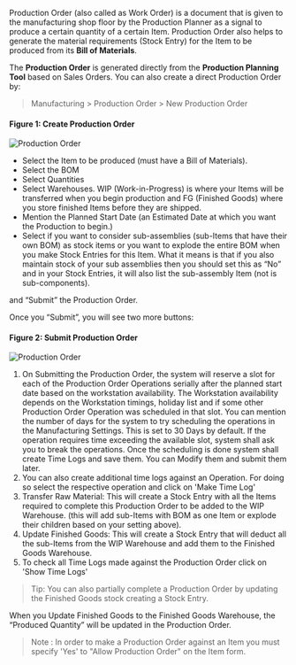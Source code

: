 Production Order (also called as Work Order) is a document that is given to
the manufacturing shop floor by the Production Planner as a signal to produce
a certain quantity of a certain Item. Production Order also helps to generate
the material requirements (Stock Entry) for the Item to be produced from its
**Bill of Materials**.

The **Production Order** is generated directly from the **Production Planning
Tool** based on Sales Orders. You can also create a direct Production Order
by:

> Manufacturing > Production Order > New Production Order

#### Figure 1: Create Production Order

![Production Order](assets/manual_erpnext_com/old_images/erpnext/production-order.png)

  * Select the Item to be produced (must have a Bill of Materials).
  * Select the BOM
  * Select Quantities
  * Select Warehouses. WIP (Work-in-Progress) is where your Items will be transferred when you begin production and FG (Finished Goods) where you store finished Items before they are shipped.
  * Mention the Planned Start Date (an Estimated Date at which you want the Production to begin.)
  * Select if you want to consider sub-assemblies (sub-Items that have their own BOM) as stock items or you want to explode the entire BOM when you make Stock Entries for this Item. What it means is that if you also maintain stock of your sub assemblies then you should set this as “No” and in your Stock Entries, it will also list the sub-assembly Item (not is sub-components).

and “Submit” the Production Order.

Once you “Submit”, you will see two more buttons:

#### Figure 2: Submit Production Order

![Production Order](assets/manual_erpnext_com/old_images/erpnext/production-order-2.png)

  1. On Submitting the Production Order, the system will reserve a slot for each of the Production Order Operations serially after the planned start date based on the workstation availability. The Workstation availability depends on the Workstation timings, holiday list and if some other Production Order Operation was scheduled in that slot. You can mention the number of days for the system to try scheduling the operations in the Manufacturing Settings. This is set to 30 Days by default. If the operation requires time exceeding the available slot, system shall ask you to break the operations. Once the scheduling is done system shall create Time Logs and save them. You can Modify them and submit them later.
  2. You can also create additional time logs against an Operation. For doing so select the respective operation and click on 'Make Time Log'
  3. Transfer Raw Material: This will create a Stock Entry with all the Items required to complete this Production Order to be added to the WIP Warehouse. (this will add sub-Items with BOM as one Item or explode their children based on your setting above). 
  4. Update Finished Goods: This will create a Stock Entry that will deduct all the sub-Items from the WIP Warehouse and add them to the Finished Goods Warehouse.
  5. To check all Time Logs made against the Production Order click on 'Show Time Logs'

> Tip: You can also partially complete a Production Order by updating the
Finished Goods stock creating a Stock Entry.

When you Update Finished Goods to the Finished Goods Warehouse, the “Produced
Quantity” will be updated in the Production Order.

> Note : In order to make a Production Order against an Item you must specify 'Yes' to "Allow Production Order" on the Item form.